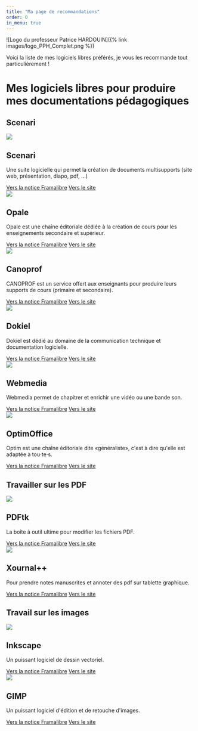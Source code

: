 ```yaml
---
title: "Ma page de recommandations"
order: 0
in_menu: true
---
```

![Logo du professeur Patrice HARDOUIN]({% link images/logo_PPH_Complet.png %})

Voici la liste de mes logiciels libres préférés, je vous les recommande tout particulièrement !


# Mes logiciels libres pour produire mes documentations pédagogiques

## Scenari

  <article class="framalibre-notice">
    <div>
      <img src="https://framalibre.org/images/logo/Scenari.png">
    </div>
    <div>
      <h2>Scenari</h2>
      <p>Une suite logicielle qui permet la création de documents multisupports (site web, présentation, diapo, pdf, …)</p>
      <div>
        <a href="https://framalibre.org/notices/scenari.html">Vers la notice Framalibre</a>
        <a href="https://scenari.org/">Vers le site</a>
      </div>
    </div>
  </article>


  <article class="framalibre-notice">
    <div>
      <img src="https://framalibre.org/images/logo/Opale.png">
    </div>
    <div>
      <h2>Opale</h2>
      <p>Opale est une chaîne éditoriale dédiée à la création de cours pour les enseignements secondaire et supérieur.</p>
      <div>
        <a href="https://framalibre.org/notices/opale.html">Vers la notice Framalibre</a>
        <a href="https://doc.scenari.software/Opale">Vers le site</a>
      </div>
    </div>
  </article>



  <article class="framalibre-notice">
    <div>
      <img src="https://framalibre.org/images/logo/Canoprof.png">
    </div>
    <div>
      <h2>Canoprof</h2>
      <p>CANOPROF&nbsp;est un service offert aux enseignants pour produire leurs supports de cours (primaire et secondaire).</p>
      <div>
        <a href="https://framalibre.org/notices/canoprof.html">Vers la notice Framalibre</a>
        <a href="https://www.reseau-canope.fr/canoprof.html">Vers le site</a>
      </div>
    </div>
  </article>



  <article class="framalibre-notice">
    <div>
      <img src="https://framalibre.org/images/logo/Dokiel.png">
    </div>
    <div>
      <h2>Dokiel</h2>
      <p>Dokiel est dédié au domaine de la communication technique et documentation logicielle.</p>
      <div>
        <a href="https://framalibre.org/notices/dokiel.html">Vers la notice Framalibre</a>
        <a href="https://doc.scenari.software/Dokiel">Vers le site</a>
      </div>
    </div>
  </article>



  <article class="framalibre-notice">
    <div>
      <img src="https://framalibre.org/images/logo/Webmedia.png">
    </div>
    <div>
      <h2>Webmedia</h2>
      <p>Webmedia permet de chapitrer et enrichir une vidéo ou une bande son.</p>
      <div>
        <a href="https://framalibre.org/notices/webmedia.html">Vers la notice Framalibre</a>
        <a href="https://doc.scenari.software/Webmedia">Vers le site</a>
      </div>
    </div>
  </article>



  <article class="framalibre-notice">
    <div>
      <img src="https://framalibre.org/images/logo/OptimOffice.png">
    </div>
    <div>
      <h2>OptimOffice</h2>
      <p>Optim est une chaîne éditoriale dite «généraliste», c'est à dire qu'elle est adaptée à tou⋅te⋅s.</p>
      <div>
        <a href="https://framalibre.org/notices/optimoffice.html">Vers la notice Framalibre</a>
        <a href="https://doc.scenari.software/Optim">Vers le site</a>
      </div>
    </div>
  </article> 

## Travailler sur les PDF


  <article class="framalibre-notice">
    <div>
      <img src="https://framalibre.org/images/logo/PDFtk.png">
    </div>
    <div>
      <h2>PDFtk</h2>
      <p>La boîte à outil ultime pour modifier les fichiers PDF.</p>
      <div>
        <a href="https://framalibre.org/notices/pdftk.html">Vers la notice Framalibre</a>
        <a href="https://www.pdflabs.com/tools/pdftk-server/">Vers le site</a>
      </div>
    </div>
  </article>



  <article class="framalibre-notice">
    <div>
      <img src="https://framalibre.org/images/logo/Xournal++.png">
    </div>
    <div>
      <h2>Xournal++</h2>
      <p>Pour prendre notes manuscrites et annoter des pdf sur tablette graphique.</p>
      <div>
        <a href="https://framalibre.org/notices/xournal.html">Vers la notice Framalibre</a>
        <a href="https://github.com/xournalpp/xournalpp">Vers le site</a>
      </div>
    </div>
  </article>

## Travail sur les images

  <article class="framalibre-notice">
    <div>
      <img src="https://framalibre.org/images/logo/Inkscape.png">
    </div>
    <div>
      <h2>Inkscape</h2>
      <p>Un puissant logiciel de dessin vectoriel.</p>
      <div>
        <a href="https://framalibre.org/notices/inkscape.html">Vers la notice Framalibre</a>
        <a href="https://inkscape.org/fr/">Vers le site</a>
      </div>
    </div>
  </article>


  <article class="framalibre-notice">
    <div>
      <img src="https://framalibre.org/images/logo/GIMP.png">
    </div>
    <div>
      <h2>GIMP</h2>
      <p>Un puissant logiciel d'édition et de retouche d'images.</p>
      <div>
        <a href="https://framalibre.org/notices/gimp.html">Vers la notice Framalibre</a>
        <a href="https://www.gimp.org/">Vers le site</a>
      </div>
    </div>
  </article> 